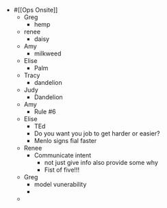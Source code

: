 - #[[Ops Onsite]]
	- Greg
		- hemp
	- renee
		- daisy
	- Amy
		- milkweed
	- Elise
		- Palm
	- Tracy
		- dandelion
	- Judy
		- Dandelion
	- Amy
		- Rule #6
	- Elise
		- TEd
		- Do you want you job to get harder or easier?
		- Menlo signs fial faster
	- Renee
		- Communicate intent
			- not just give info also provide some why
			- Fist of five!!!
	- Greg
		- model vunerability
		-
	-